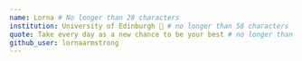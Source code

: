 ```yaml
---
name: Lorna # No longer than 28 characters
institution: University of Edinburgh 🚩 # no longer than 58 characters
quote: Take every day as a new chance to be your best # no longer than 100 characters, avoid using quotes(") to guarantee the format remains the same.
github_user: lornaarmstrong
---
```

